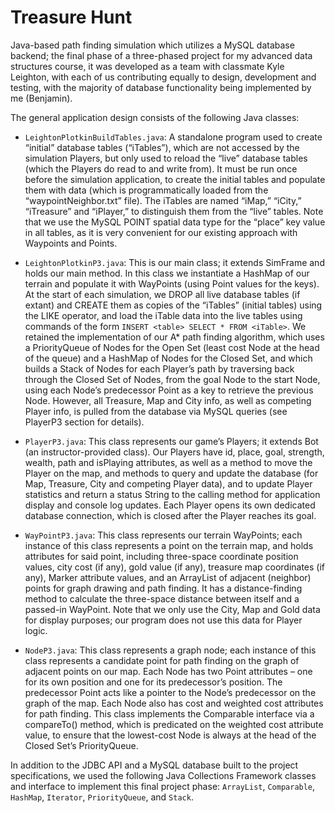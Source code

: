 # Treasure Hunt
Java-based path finding simulation which utilizes a MySQL database backend; the final phase of a three-phased project for my advanced data structures course, it was developed as a team with classmate Kyle Leighton, with each of us contributing equally to design, development and testing, with the majority of database functionality being implemented by me (Benjamin).

The general application design consists of the following Java classes:

* `LeightonPlotkinBuildTables.java`:
A standalone program used to create “initial” database tables (“iTables”), which are not accessed by the simulation Players, but only used to reload the “live” database tables (which the Players do read to and write from).  It must be run once before the simulation 
application, to create the initial tables and populate them with data (which is programmatically loaded from the “waypointNeighbor.txt” 
file).  The iTables are named “iMap,” “iCity,” “iTreasure” and “iPlayer,” to distinguish them from the “live” tables.  Note that we use 
the MySQL POINT spatial data type for the “place” key value in all tables, as it is very convenient for our existing approach with 
Waypoints and Points.

* `LeightonPlotkinP3.java`:
This is our main class; it extends SimFrame and holds our main method.  In this class we instantiate a HashMap of our terrain and populate it with WayPoints (using Point values for the keys).  At the start of each simulation, we DROP all live database tables (if extant) and CREATE them as copies of the “iTables” (initial tables) using the LIKE operator, and load the iTable data into the live tables using commands of the form `INSERT <table> SELECT * FROM <iTable>`.  We retained the implementation of our A* path finding algorithm, which uses a PriorityQueue of Nodes for the Open Set (least cost Node at the head of the queue) and a HashMap of Nodes for the Closed Set, and which builds a Stack of Nodes for each Player’s path by traversing back through the Closed Set of Nodes, from the goal Node to the start Node, using each Node’s predecessor Point as a key to retrieve the previous Node.  However, all Treasure, Map and City info, as well as competing Player info, is pulled from the database via MySQL queries (see PlayerP3 section for details).

* `PlayerP3.java`:
This class represents our game’s Players; it extends Bot (an instructor-provided class).  Our Players have id, place, goal, strength, 
wealth, path and isPlaying attributes, as well as a method to move the Player on the map, and methods to query and update the database 
(for Map, Treasure, City and competing Player data), and to update Player statistics and return a status String to the calling method for application display and console log updates.  Each Player opens its own dedicated database connection, which is closed after the Player 
reaches its goal.

* `WayPointP3.java`:
This class represents our terrain WayPoints; each instance of this class represents a point on the terrain map, and holds attributes for 
said point, including three-space coordinate position values, city cost (if any), gold value (if any), treasure map coordinates (if any),
Marker attribute values, and an ArrayList of adjacent (neighbor) points for graph drawing and path finding.  It has a distance-finding 
method to calculate the three-space distance between itself and a passed-in WayPoint.  Note that we only use the City, Map and Gold data 
for display purposes; our program does not use this data for Player logic.

* `NodeP3.java`:
This class represents a graph node; each instance of this class represents a candidate point for path finding on the graph of adjacent 
points on our map.  Each Node has two Point attributes – one for its own position and one for its predecessor’s position.  The predecessor Point acts like a pointer to the Node’s predecessor on the graph of the map.  Each Node also has cost and weighted cost attributes for path finding.  This class implements the Comparable interface via a compareTo() method, which is predicated on the weighted cost attribute value, to ensure that the lowest-cost Node is always at the head of the Closed Set’s PriorityQueue.

In addition to the JDBC API and a MySQL database built to the project specifications, we used the following Java Collections Framework 
classes and interface to implement this final project phase:
`ArrayList`, `Comparable`, `HashMap`, `Iterator`, `PriorityQueue`, and `Stack`.
